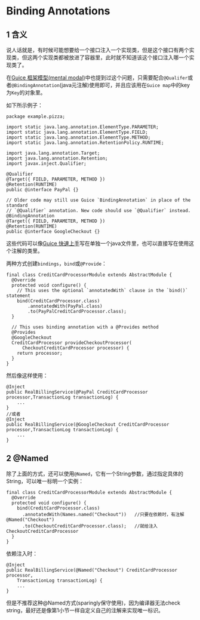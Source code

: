 # Binding Annotations

## 1 含义

说人话就是，有时候可能想要给一个接口注入一个实现类，但是这个接口有两个实现类，但这两个实现类都被放进了容器里，此时就不知道该这个接口注入哪一个实现类了。

在[Guice 框架模型(mental modal)](../../chapter3/index.md)中也提到过这个问题，只需要配合`@Qualifer`或者`@BindingAnnotation`(java元注解)使用即可，并且应该用在`Guice map`中的key为`Key`的对象里。

如下所示例子：

```
package example.pizza;

import static java.lang.annotation.ElementType.PARAMETER;
import static java.lang.annotation.ElementType.FIELD;
import static java.lang.annotation.ElementType.METHOD;
import static java.lang.annotation.RetentionPolicy.RUNTIME;

import java.lang.annotation.Target;
import java.lang.annotation.Retention;
import javax.inject.Qualifier;

@Qualifier
@Target({ FIELD, PARAMETER, METHOD })
@Retention(RUNTIME)
public @interface PayPal {}

// Older code may still use Guice `BindingAnnotation` in place of the standard
// `@Qualifier` annotation. New code should use `@Qualifier` instead.
@BindingAnnotation
@Target({ FIELD, PARAMETER, METHOD })
@Retention(RUNTIME)
public @interface GoogleCheckout {}
```

这些代码可以像[Guice 快速上手](../../chapter2/index.md)写在单独一个java文件里，也可以直接写在使用这个注解的类里。

两种方式创建`bindings`，`bind`或`@Provide`：

```
final class CreditCardProcessorModule extends AbstractModule {
  @Override
  protected void configure() {
    // This uses the optional `annotatedWith` clause in the `bind()` statement
    bind(CreditCardProcessor.class)
        .annotatedWith(PayPal.class)
        .to(PayPalCreditCardProcessor.class);
  }

  // This uses binding annotation with a @Provides method
  @Provides
  @GoogleCheckout
  CreditCardProcessor provideCheckoutProcessor(
      CheckoutCreditCardProcessor processor) {
    return processor;
  }
}
```

然后像这样使用：

```
@Inject
public RealBillingService(@PayPal CreditCardProcessor processor,TransactionLog transactionLog) {
    ...
}
//或者
@Inject
public RealBillingService(@GoogleCheckout CreditCardProcessor processor,TransactionLog transactionLog) {
    ...
}
```

## 2 @Named

除了上面的方式，还可以使用`@Named`，它有一个String参数，通过指定具体的String，可以唯一标明一个实例：

```
final class CreditCardProcessorModule extends AbstractModule {
  @Override
  protected void configure() {
    bind(CreditCardProcessor.class)
      .annotatedWith(Names.named("Checkout"))   //只要在依赖时，有注解@Named("Checkout")
      .to(CheckoutCreditCardProcessor.class);   //就给注入CheckoutCreditCardProcessor
  }
}
```

依赖注入时：

```
@Inject
public RealBillingService(@Named("Checkout") CreditCardProcessor processor,
    TransactionLog transactionLog) {
    ...
}
```

但是不推荐这种@Named方式(sparingly保守使用)，因为编译器无法check string，最好还是像第1小节一样自定义自己的注解来实现唯一标识。